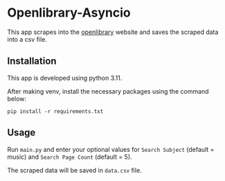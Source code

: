 # Openlibrary-Asyncio

This app scrapes into the [openlibrary](https://openlibrary.org) website and saves the scraped data into a csv file.

## Installation

This app is developed using python 3.11.

After making venv, install the necessary packages using the command below:

```
pip install -r requirements.txt
```

## Usage

Run `main.py` and enter your optional values for `Search Subject` (default = music) and `Search Page Count` (default = 5).

The scraped data will be saved in `data.csv` file.
